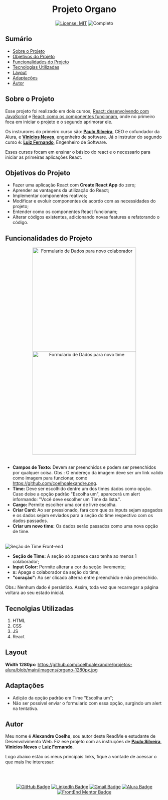 <h1 align="center"> Projeto Organo </h1>

<div align="center">

  <a href="https://github.com/coelhoalexandre/projeto-alura-organo/blob/master/LICENSE" target="_blank"><img src="https://img.shields.io/badge/License-MIT-yellow.svg" alt="License: MIT"></a> <img src="https://img.shields.io/badge/Completo-lightgreen.svg" alt="Completo">

</div>

## Sumário

- [Sobre o Projeto](#sobre-o-projeto)
- [Objetivos do Projeto](#objetivos-do-projeto)
- [Funcionalidades do Projeto](#funcionalidades-do-projeto)
- [Tecnologias Utilizadas](#tecnolgias-utilizadas)
- [Layout](#layout)
- [Adaptações](#adaptações)
- [Autor](#autor)

## Sobre o Projeto

Esse projeto foi realizado em dois cursos, [React: desenvolvendo com JavaScript](https://cursos.alura.com.br/course/react-desenvolvendo-javascript) e [React: como os componentes funcionam](https://cursos.alura.com.br/course/react-componentes-funcionam), onde no primeiro foca em iniciar o projeto e o segundo aprimorar ele.

Os instrurores do primeiro curso são: [**Paulo Silveira**](https://github.com/peas), CEO e cofundador da Alura, e [**Vinicios Neves**](https://github.com/viniciosneves), engenheiro de software. Já o instrutor do segundo curso é: [**Luiz Fernando**](https://github.com/lfrprazeres), Engenheiro de Software.

Esses cursos focam em ensinar o básico do react e o necessario para iniciar as primeiras aplicações React.

## Objetivos do Projeto

- Fazer uma aplicação React com **Create React App** do zero;
- Aprender as vantagens da utilização do React;
- Implementar componentes reativos;
- Modificar e evoluir componentes de acordo com as necessidades do projeto;
- Entender como os componentes React funcionam;
- Alterar códigos existentes, adicionando novas features e refatorando o código. 

## Funcionalidades do Projeto

<div align="center">
<img src="https://github.com/coelhoalexandre/projetos-alura/blob/main/imagens/organo-formulario-do-colaborador.png" alt="Formulario de Dados para novo colaborador" height="330px"> <img src="https://github.com/coelhoalexandre/projetos-alura/blob/main/imagens/organo-formulario-do-time.png" alt="Formulario de Dados para novo time" height="330px">
</div>

<br>

- **Campos de Texto:** Devem ser preenchidos e podem ser preenchidos por qualquer coisa. Obs.: O endereço da imagem deve ser um link valido como imagem para funcionar, como https://github.com/coelhoalexandre.png.
- **Time:** Deve ser escolhido dentre um dos times dados como opção. Caso deixe a opção padrão "Escolha um", aparecerá um alert informando: "Você deve escolher um Time da lista.".
- **Cargo:** Permite escolher uma cor de livre escolha.
- **Criar Card:** Ao ser pressionado, fará com que os inputs sejam apagados e os dados sejam enviados para a seção do time respectivo com os dados passados.
- **Criar um novo time:** Os dados serão passados como uma nova opção de time.

<br>

<img src="https://github.com/coelhoalexandre/projetos-alura/blob/main/imagens/organo-time.png" alt="Seção de Time Front-end">

<br>

- **Seção de Time:** A seção só aparece caso tenha ao menos 1 colaborador;
- **Input Color:** Permite alterar a cor da seção livremente;
- **x:** Apaga o colaborador da seção do time;
- **"coração":** Ao ser clicado alterna entre preenchido e não preenchido.

Obs.: Nenhum dado é persistido. Assim, toda vez que recarregar a página voltara ao seu estado inicial.

## Tecnolgias Utilizadas

1. HTML
2. CSS
3. JS
4. React

## Layout

**Width 1280px:** https://github.com/coelhoalexandre/projetos-alura/blob/main/imagens/organo-1280px.jpg

## Adaptações

- Adição da opção padrão em Time "Escolha um";
- Não ser possivel enviar o formulario com essa opção, surgindo um alert na tentativa.

## Autor

Meu nome é **Alexandre Coelho**, sou autor deste ReadMe e estudante de Desenvolvimento Web. Fiz ese projeto com as instruções de [**Paulo Silveira**](https://github.com/peas), [**Vinicios Neves**](https://github.com/viniciosneves) e [**Luiz Fernando**](https://github.com/lfrprazeres).

Logo abaixo estão os meus principais links, fique a vontade de acessar o que mais lhe interessar:

<br>

<br>

<div align="center">

<a href = "https://github.com/coelhoalexandre"><img src="https://img.shields.io/badge/GitHub-%23333?style=for-the-badge&logo=github&logoColor=white" alt="GitHub Badge"></a>
<a href="https://www.linkedin.com/in/-coelhoalexandre/" target="_blank"><img src="https://img.shields.io/badge/-LinkedIn-%230077B5?style=for-the-badge&logo=linkedin&logoColor=white" alt="LinkedIn Badge"></a>
<a href = "mailto:alexandrecoelhocontato@gmail.com" target="_blank"><img src="https://img.shields.io/badge/-Gmail-critical?style=for-the-badge&logo=gmail&logoColor=white" target="_blank" alt="Gmail Badge"></a>
<a href = "https://cursos.alura.com.br/user/coelhoalexandre" target="_blank"><img src="https://img.shields.io/badge/Alura-0747a6?style=for-the-badge&logo=alura&logoColor=white" target="_blank" alt="Alura Badge"></a>
<a href = "https://www.frontendmentor.io/profile/coelhoalexandre" target="_blank"><img src="https://img.shields.io/badge/Frontend_Mentor-white?style=for-the-badge&logo=frontendmentor&logoColor=blue" alt="FrontEnd Mentor Badge">
